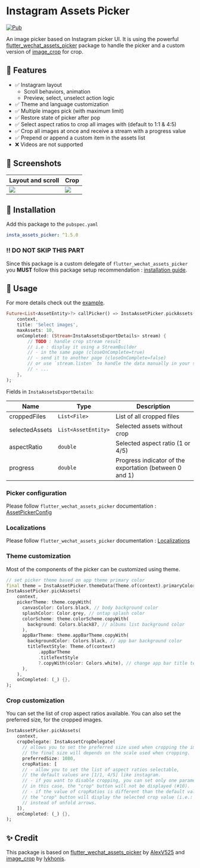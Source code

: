 # Instagram Assets Picker

[![Pub](https://img.shields.io/pub/v/insta_assets_picker.svg)](https://pub.dev/packages/insta_assets_picker)

An image picker based on Instagram picker UI. It is using the powerful [flutter_wechat_assets_picker](https://pub.dev/packages/wechat_assets_picker)
package to handle the picker and a custom version of [image_crop](https://pub.dev/packages/image_crop) for crop.

## 🚀 Features

- ✅ Instagram layout
    - Scroll behaviors, animation
    - Preview, select, unselect action logic
- ✅ Theme and language customization
- ✅ Multiple images pick (with maximum limit)
- ✅ Restore state of picker after pop
- ✅ Select aspect ratios to crop all images with (default to 1:1 & 4:5)
- ✅ Crop all images at once and receive a stream with a progress value
- ✅ Prepend or append a custom item in the assets list
- ❌ Videos are not supported

## 📸 Screenshots

| Layout and scroll                   | Crop                                     |
| ----------------------------------- | ---------------------------------------- |
| ![](https://raw.githubusercontent.com/LeGoffMael/insta_assets_picker/main/example/screenshots/scroll.webp) | ![](https://raw.githubusercontent.com/LeGoffMael/insta_assets_picker/main/example/screenshots/crop-export.webp) |

## 📖 Installation

Add this package to the `pubspec.yaml`

```yaml
insta_assets_picker: ^1.5.0
```

### ‼️ DO NOT SKIP THIS PART

Since this package is a custom delegate of `flutter_wechat_assets_picker` you **MUST** follow this package setup recommendation : [installation guide](https://pub.dev/packages/wechat_assets_picker#preparing-for-use-).

## 👀 Usage

For more details check out the [example](https://github.com/LeGoffMael/insta_assets_picker/blob/main/example/lib/main.dart).

```dart
Future<List<AssetEntity>?> callPicker() => InstaAssetPicker.pickAssets(
    context,
    title: 'Select images',
    maxAssets: 10,
    onCompleted: (Stream<InstaAssetsExportDetails> stream) {
        // TODO : handle crop stream result
        // i.e : display it using a StreamBuilder
        // - in the same page (closeOnComplete=true)
        // - send it to another page (closeOnComplete=false)
        // or use `stream.listen` to handle the data manually in your state manager
        // - ...
    },
);
```

Fields in `InstaAssetsExportDetails`:

| Name           | Type                | Description                                             |
| -------------- | ------------------- | ------------------------------------------------------- |
| croppedFiles   | `List<File>`        | List of all cropped files                               |
| selectedAssets | `List<AssetEntity>` | Selected assets without crop                            |
| aspectRatio    | `double`            | Selected aspect ratio (1 or 4/5)                        |
| progress       | `double`            | Progress indicator of the exportation (between 0 and 1) |


### Picker configuration

Please follow `flutter_wechat_assets_picker` documentation : [AssetPickerConfig](https://pub.dev/packages/wechat_assets_picker#usage-)

### Localizations

Please follow `flutter_wechat_assets_picker` documentation : [Localizations](https://pub.dev/packages/wechat_assets_picker#localizations)

### Theme customization

Most of the components of the picker can be customized using theme.

```dart
// set picker theme based on app theme primary color
final theme = InstaAssetPicker.themeData(Theme.of(context).primaryColor);
InstaAssetPicker.pickAssets(
    context,
    pickerTheme: theme.copyWith(
      canvasColor: Colors.black, // body background color
      splashColor: Color.grey, // ontap splash color
      colorScheme: theme.colorScheme.copyWith(
        background: Colors.black87, // albums list background color
      ),
      appBarTheme: theme.appBarTheme.copyWith(
        backgroundColor: Colors.black, // app bar background color
        titleTextStyle: Theme.of(context)
            .appBarTheme
            .titleTextStyle
            ?.copyWith(color: Colors.white), // change app bar title text style to be like app theme
      ),
    ),
    onCompleted: (_) {},
);
```

### Crop customization

You can set the list of crop aspect ratios available.
You can also set the preferred size, for the cropped images.

```dart
InstaAssetPicker.pickAssets(
    context,
    cropDelegate: InstaAssetCropDelegate(
      // allows you to set the preferred size used when cropping the image.
      // the final size will depends on the scale used when cropping.
      preferredSize: 1080,
      cropRatios: [
      // - allow you to set the list of aspect ratios selectable,
      // the default values are [1/1, 4/5] like instagram.
      // - if you want to disable cropping, you can set only one parameter,
      // in this case, the "crop" button will not be displayed (#10).
      // - if the value of cropRatios is different than the default value,
      // the "crop" button will display the selected crop value (i.e.: 1.:1)
      // instead of unfold arrows.
    ]),
    onCompleted: (_) {},
);
```

## ✨ Credit

This package is based on [flutter_wechat_assets_picker](https://pub.dev/packages/wechat_assets_picker) by [AlexV525](https://github.com/AlexV525) and [image_crop](https://pub.dev/packages/image_crop) by [lykhonis](https://github.com/lykhonis).